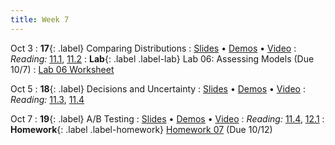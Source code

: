 ```yaml
---
title: Week 7
---
```


Oct 3
: **17**{: .label} Comparing Distributions
  : [Slides](#) &#8226; [Demos](#) &#8226; [Video](#)
: *Reading:* [11.1](https://inferentialthinking.com/chapters/11/1/Assessing_a_Model.html), [11.2](https://inferentialthinking.com/chapters/11/2/Multiple_Categories.html)
: **Lab**{: .label .label-lab} Lab 06: Assessing Models (Due 10/7)
  : [Lab 06 Worksheet](#)

Oct 5
: **18**{: .label} Decisions and Uncertainty
  : [Slides](#) &#8226; [Demos](#) &#8226; [Video](#)
: *Reading:* [11.3](https://inferentialthinking.com/chapters/11/3/Decisions_and_Uncertainty.html), [11.4](https://inferentialthinking.com/chapters/11/4/Error_Probabilities.html)

Oct 7
: **19**{: .label} A/B Testing
  : [Slides](#) &#8226; [Demos](#) &#8226; [Video](#)
: *Reading:* [11.4](https://inferentialthinking.com/chapters/11/4/Error_Probabilities.html), [12.1](https://inferentialthinking.com/chapters/12/1/AB_Testing.html)
: **Homework**{: .label .label-homework} [Homework 07](#) (Due 10/12)
